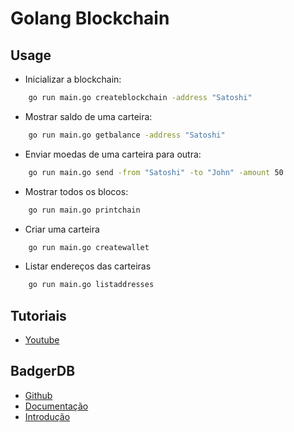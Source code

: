 # Golang Blockchain

## Usage

- Inicializar a blockchain:

```cmd
    go run main.go createblockchain -address "Satoshi"
```

- Mostrar saldo de uma carteira:

```cmd
    go run main.go getbalance -address "Satoshi"
```

- Enviar moedas de uma carteira para outra:

```cmd
    go run main.go send -from "Satoshi" -to "John" -amount 50
```

- Mostrar todos os blocos:

```cmd
    go run main.go printchain
```

- Criar uma carteira

```cmd
    go run main.go createwallet
```

- Listar endereços das carteiras

```cmd
    go run main.go listaddresses
```

## Tutoriais 

- [Youtube](https://www.youtube.com/playlist?list=PLpP5MQvVi4PGmNYGEsShrlvuE2B33xV1L)

## BadgerDB

- [Github](https://github.com/dgraph-io/badger)
- [Documentação](https://dgraph.io/docs/badger/get-started/)
- [Introdução](https://dgraph.io/blog/post/badger/)